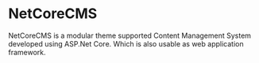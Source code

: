 # NetCoreCMS
NetCoreCMS is a modular theme supported Content Management System developed using ASP.Net Core. Which is also usable as web application framework.   

